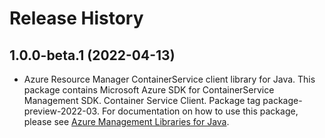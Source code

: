 # Release History

## 1.0.0-beta.1 (2022-04-13)

- Azure Resource Manager ContainerService client library for Java. This package contains Microsoft Azure SDK for ContainerService Management SDK. Container Service Client. Package tag package-preview-2022-03. For documentation on how to use this package, please see [Azure Management Libraries for Java](https://aka.ms/azsdk/java/mgmt).
